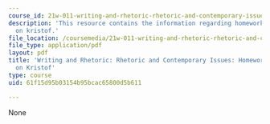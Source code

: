 ```yaml
---
course_id: 21w-011-writing-and-rhetoric-rhetoric-and-contemporary-issues-fall-2015
description: 'This resource contains the information regarding homework 7: questions
  on kristof.'
file_location: /coursemedia/21w-011-writing-and-rhetoric-rhetoric-and-contemporary-issues-fall-2015/61f15d95b03154b95bcac65800d5b611_MIT21W_011F15_HW7.pdf
file_type: application/pdf
layout: pdf
title: 'Writing and Rhetoric: Rhetoric and Contemporary Issues: Homework 7: Questions
  on Kristof'
type: course
uid: 61f15d95b03154b95bcac65800d5b611

---
```

None